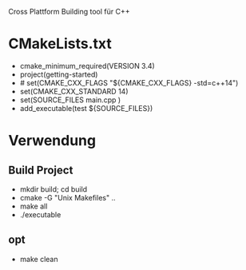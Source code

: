 Cross Plattform Building tool für C++

# CMakeLists.txt
- cmake_minimum_required(VERSION 3.4)
- project(getting-started)
- \# set(CMAKE_CXX_FLAGS "${CMAKE_CXX_FLAGS} -std=c++14")
- set(CMAKE_CXX_STANDARD 14)
- set(SOURCE_FILES main.cpp )
- add_executable(test ${SOURCE_FILES})

# Verwendung
## Build Project
 - mkdir build; cd build
 - cmake -G "Unix Makefiles" ..
 - make all
 - ./executable
 
## opt
 - make clean
